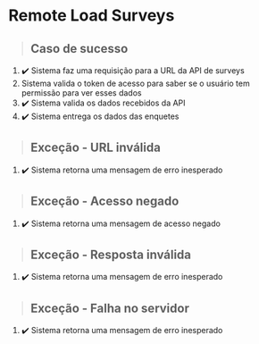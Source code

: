 # Remote Load Surveys

> ## Caso de sucesso
1. ✔️ Sistema faz uma requisição para a URL da API de surveys
2. Sistema valida o token de acesso para saber se o usuário tem permissão para ver esses dados
3. ✔️ Sistema valida os dados recebidos da API
4. ✔️ Sistema entrega os dados das enquetes

> ## Exceção - URL inválida
1. ✔️ Sistema retorna uma mensagem de erro inesperado

> ## Exceção - Acesso negado
1. ✔️ Sistema retorna uma mensagem de acesso negado

> ## Exceção - Resposta inválida
1. ✔️ Sistema retorna uma mensagem de erro inesperado

> ## Exceção - Falha no servidor
1. ✔️ Sistema retorna uma mensagem de erro inesperado